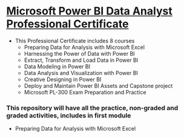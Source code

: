 # [Microsoft Power BI Data Analyst Professional Certificate](https://www.coursera.org/professional-certificates/microsoft-power-bi-data-analyst)

- This Professional Certificate includes 8 courses
  - Preparing Data for Analysis with Microsoft Excel
  - Harnessing the Power of Data with Power BI
  - Extract, Transform and Load Data in Power BI
  - Data Modeling in Power BI
  - Data Analysis and Visualization with Power BI
  - Creative Designing in Power BI
  - Deploy and Maintain Power BI Assets and Capstone project
  - Microsoft PL-300 Exam Preparation and Practice
    
### This repository will have all the practice, non-graded and graded activities, includes in first module 
- Preparing Data for Analysis with Microsoft Excel
